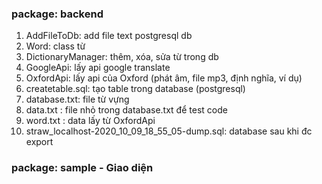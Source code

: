 ### package: backend
1. AddFileToDb: add file text postgresql 
db
2. Word: class từ 
3. DictionaryManager: thêm, xóa, sửa từ trong db 
4. GoogleApi: lấy api google translate
5. OxfordApi: lấy api của Oxford (phát âm, file mp3, định nghĩa, ví dụ)
6. createtable.sql: tạo table trong database (postgresql)
7. database.txt: file từ vựng 
8. data.txt : file nhỏ trong database.txt để test code 
9. word.txt : data lấy từ OxfordApi 
10. straw_localhost-2020_10_09_18_55_05-dump.sql: database sau khi đc export

### package: sample - Giao diện 